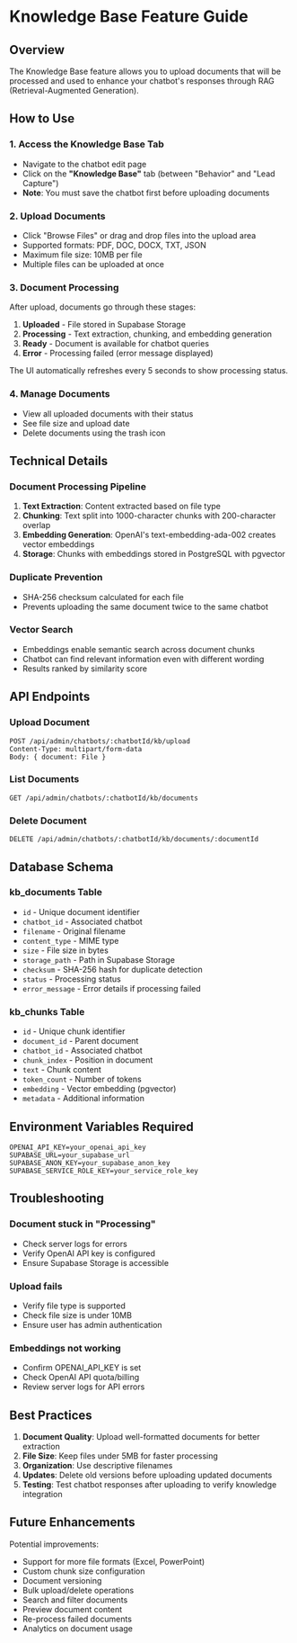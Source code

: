 # Knowledge Base Feature Guide

## Overview
The Knowledge Base feature allows you to upload documents that will be processed and used to enhance your chatbot's responses through RAG (Retrieval-Augmented Generation).

## How to Use

### 1. Access the Knowledge Base Tab
- Navigate to the chatbot edit page
- Click on the **"Knowledge Base"** tab (between "Behavior" and "Lead Capture")
- **Note**: You must save the chatbot first before uploading documents

### 2. Upload Documents
- Click "Browse Files" or drag and drop files into the upload area
- Supported formats: PDF, DOC, DOCX, TXT, JSON
- Maximum file size: 10MB per file
- Multiple files can be uploaded at once

### 3. Document Processing
After upload, documents go through these stages:
1. **Uploaded** - File stored in Supabase Storage
2. **Processing** - Text extraction, chunking, and embedding generation
3. **Ready** - Document is available for chatbot queries
4. **Error** - Processing failed (error message displayed)

The UI automatically refreshes every 5 seconds to show processing status.

### 4. Manage Documents
- View all uploaded documents with their status
- See file size and upload date
- Delete documents using the trash icon

## Technical Details

### Document Processing Pipeline
1. **Text Extraction**: Content extracted based on file type
2. **Chunking**: Text split into 1000-character chunks with 200-character overlap
3. **Embedding Generation**: OpenAI's text-embedding-ada-002 creates vector embeddings
4. **Storage**: Chunks with embeddings stored in PostgreSQL with pgvector

### Duplicate Prevention
- SHA-256 checksum calculated for each file
- Prevents uploading the same document twice to the same chatbot

### Vector Search
- Embeddings enable semantic search across document chunks
- Chatbot can find relevant information even with different wording
- Results ranked by similarity score

## API Endpoints

### Upload Document
```
POST /api/admin/chatbots/:chatbotId/kb/upload
Content-Type: multipart/form-data
Body: { document: File }
```

### List Documents
```
GET /api/admin/chatbots/:chatbotId/kb/documents
```

### Delete Document
```
DELETE /api/admin/chatbots/:chatbotId/kb/documents/:documentId
```

## Database Schema

### kb_documents Table
- `id` - Unique document identifier
- `chatbot_id` - Associated chatbot
- `filename` - Original filename
- `content_type` - MIME type
- `size` - File size in bytes
- `storage_path` - Path in Supabase Storage
- `checksum` - SHA-256 hash for duplicate detection
- `status` - Processing status
- `error_message` - Error details if processing failed

### kb_chunks Table
- `id` - Unique chunk identifier
- `document_id` - Parent document
- `chatbot_id` - Associated chatbot
- `chunk_index` - Position in document
- `text` - Chunk content
- `token_count` - Number of tokens
- `embedding` - Vector embedding (pgvector)
- `metadata` - Additional information

## Environment Variables Required

```env
OPENAI_API_KEY=your_openai_api_key
SUPABASE_URL=your_supabase_url
SUPABASE_ANON_KEY=your_supabase_anon_key
SUPABASE_SERVICE_ROLE_KEY=your_service_role_key
```

## Troubleshooting

### Document stuck in "Processing"
- Check server logs for errors
- Verify OpenAI API key is configured
- Ensure Supabase Storage is accessible

### Upload fails
- Verify file type is supported
- Check file size is under 10MB
- Ensure user has admin authentication

### Embeddings not working
- Confirm OPENAI_API_KEY is set
- Check OpenAI API quota/billing
- Review server logs for API errors

## Best Practices

1. **Document Quality**: Upload well-formatted documents for better extraction
2. **File Size**: Keep files under 5MB for faster processing
3. **Organization**: Use descriptive filenames
4. **Updates**: Delete old versions before uploading updated documents
5. **Testing**: Test chatbot responses after uploading to verify knowledge integration

## Future Enhancements

Potential improvements:
- Support for more file formats (Excel, PowerPoint)
- Custom chunk size configuration
- Document versioning
- Bulk upload/delete operations
- Search and filter documents
- Preview document content
- Re-process failed documents
- Analytics on document usage

